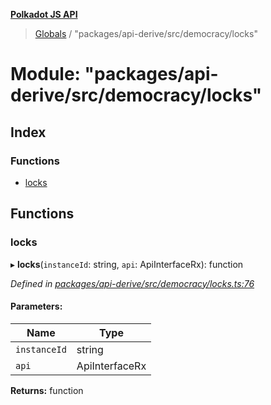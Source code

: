 **[Polkadot JS API](../README.md)**

> [Globals](../globals.md) / "packages/api-derive/src/democracy/locks"

# Module: "packages/api-derive/src/democracy/locks"

## Index

### Functions

* [locks](_packages_api_derive_src_democracy_locks_.md#locks)

## Functions

### locks

▸ **locks**(`instanceId`: string, `api`: ApiInterfaceRx): function

*Defined in [packages/api-derive/src/democracy/locks.ts:76](https://github.com/polkadot-js/api/blob/d13e58fb3/packages/api-derive/src/democracy/locks.ts#L76)*

#### Parameters:

Name | Type |
------ | ------ |
`instanceId` | string |
`api` | ApiInterfaceRx |

**Returns:** function
